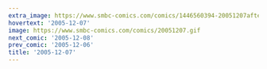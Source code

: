 ```yaml
---
extra_image: https://www.smbc-comics.com/comics/1446560394-20051207after.png
hovertext: '2005-12-07'
image: https://www.smbc-comics.com/comics/20051207.gif
next_comic: '2005-12-08'
prev_comic: '2005-12-06'
title: '2005-12-07'
---
```


